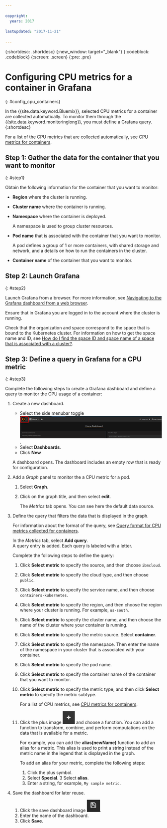 ```yaml
---

copyright:
  years: 2017

lastupdated: "2017-11-21"

---
```



{:shortdesc: .shortdesc}
{:new_window: target="_blank"}
{:codeblock: .codeblock}
{:screen: .screen}
{:pre: .pre}


# Configuring CPU metrics for a container in Grafana
{: #config_cpu_containers}

In the {{site.data.keyword.Bluemix}}, selected CPU metrics for a container are collected automatically. To monitor them through the {{site.data.keyword.monitoringlong}}, you must define a Grafana query. 
{:shortdesc}

For a list of the CPU metrics that are collected automatically, see [CPU metrics for containers](/docs/services/cloud-monitoring/containers/monitoring_containers_ov.html#cpu_metrics_containers).


## Step 1: Gather the data for the container that you want to monitor
{: #step1}

Obtain the following information for the container that you want to monitor:

* **Region** where the cluster is running.
* **Cluster name** where the container is running. 	
* **Namespace** where the container is deployed. 

    A namespace is used to group cluster resources.
	
* **Pod name** that is associated with the container that you want to monitor. 

    A pod defines a group of 1 or more containers, with shared storage and network, and a details on how to run the containers in the cluster.
	
* **Container name** of the container that you want to monitor.



## Step 2: Launch Grafana
{: #step2}

Launch Grafana from a browser. For more information, see [Navigating to the Grafana dashboard from a web browser](/docs/services/cloud-monitoring/grafana/navigating_grafana.html#launch_grafana_from_browser).

Ensure that in Grafana you are logged in to the account where the cluster is running. 

Check that the organization and space correspond to the space that is bound to the Kubernetes cluster. For information on how to get the space name and ID, see [How do I find the space ID and space name of a space that is associated with a cluster?](/docs/services/cloud-monitoring/qa/qa_containers.html#qa2).



## Step 3: Define a query in Grafana for a CPU metric
{: #step3}

Complete the following steps to create a Grafana dashboard and define a query to monitor the CPU usage of a container:

1. Create a new dashboard.

    * Select the side menubar toggle ![Grafana sidemenu bar](images/grafana_settings.gif "Grafana sidemenu bar").
    * Select **Dashboards**.
    * Click **New**

    A dashboard opens. The dashboard includes an empty row that is ready for configuration.

2. Add a *Graph* panel to monitor the a CPU metric for a pod.

    1. Select **Graph**.

    2. Click on the graph title, and then select **edit**.

        The *Metrics* tab opens. You can see here the default data source.

3. Define the query that filters the data that is displayed in the graph. 

    For information about the format of the query, see [Query format for CPU metrics collected for containers](/docs/services/cloud-monitoring/reference/metrics_format.html#cpu_containers).

    In the *Metrics* tab, select **Add query**. <br>A query entry is added. Each query is labeled with a letter.
	
	Complete the following steps to define the query:
	
    1. Click **Select metric** to specify the source, and then choose `ibmcloud`.
    
    2. Click **Select metric** to specify the cloud type, and then choose `public`.
    
    3. Click **Select metric** to specify the service name, and then choose `containers-kubernetes`.
	
    4. Click **Select metric** to specify the region, and then choose the region where your cluster is running. For example, `us-south`.
    
    5. Click **Select metric** to specify the cluster name, and then choose the name of the cluster where your container is running.
		
	6. Click **Select metric** to specify the metric source. Select **container**.
		
	7. Click **Select metric** to specify the namespace. Then enter the name of the namespace in your cluster that is associated with your container.
		
	8. Click **Select metric** to specify the pod name.
	
	9. Click **Select metric** to specify the container name of the container that you want to monitor.
	
	10. Click **Select metric** to specify the metric type, and then click **Select metric** to specify the metric subtype.
	
	    For a list of CPU metrics, see [CPU metrics for containers](/docs/services/cloud-monitoring/containers/monitoring_containers_ov.html#cpu_metrics_containers).
	
	11. Click the plus image ![Add icons](images/grafana_plus_image.gif "Plus image") and choose a function. You can add a function to transform, combine, and perform computations on the data that is available for a metric.

        For example, you can add the **alias(newName)** function to add an alias for a metric. This alias is used to print a string instead of the metric name in the legend that is displayed in the graph.

        To add an alias for your metric, complete the following steps:

        1. Click the plus symbol.
        2. Select **Special**.
        3 Select **alias**.
        4. Enter a string, for example, `My sample metric`.

4. Save the dashboard for later reuse.

    1. Click the save dashboard image ![Save dashboard image](images/grafana_save_image.gif "Save dashboard image").
    2. Enter the name of the dashboard.
    3. Click **Save**.

